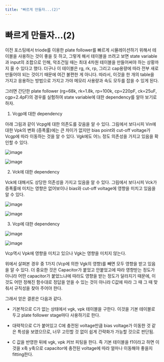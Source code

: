 ```yaml
---
title: "빠르게 만들자...(2)"
---
```

# 빠르게 만들자...(2)


이전 포스팅에서 triode를 이용한 plate follower를 빠르게 시뮬레이션하기 위해서 테이블을 사용하는 것이 좋을 듯 하고, 그렇게 해서 테이블을 쓰려고 보면 state variable과 input의 조합으로 인해, 악조건일 때는 최대 4차원 테이블을 만들어써야 하는 상황까지 올 수 있다고 했다. 더구나 이 테이블은 rg, rk, rp, 그리고 cap용량에 따라 전부 새로 만들어야 되는 것이기 때문에 여간 불편한 게 아니다. 따라서, 이것을 한 개의 table을 가지고 응용하는 방법으로 가지고 가야 메모리 사용량과 속도 모두를 잡을 수 있게 된다.




그러면 간단한 plate follower (rg=68k, rk=1.8k, rp=100k, cp=220pF, ck=25uF, cgp=2.4pF)의 경우를 실험하여 state variable에 대한 dependency를 알아 보기로 하자.




1) Vcgp에 대한 dependency




아래 그림과 같이 Vcpg에 대한 의존도를 갖음을 알 수 있다. 그림에서 보다시피 Vin에 대한 Vpk의 변화 (증폭률)에는 큰 차이가 없지만 bias point와 cut-off voltage가 Vcgp에 따라 이동하는 것을 알 수 있다. Vgk에도 어느 정도 의존성을 가지고 있음을 확인할 수 있다.






![image](3d9a0d6112f3fad474d4eaea5c34a7cb.png)



![image](160b81be262c14deb46c4c383d666aa7.png)










2) Vck에 대한 dependency




Vck에 대해서도 상당한 의존성을 가지고 있음을 알 수 있다. 그림에서 보다시피 Vck가 증폭률에 미치는 영향은 없어보이나 bias와 cut-off voltage에 영향을 미치고 있음을 알 수 있다.






![image](405171da3cfa0b58401044504d68722c.png)



![image](a06739afa3eb156a540a7f3f3bcacdf0.png)

3) Vcp에 대한 dependency






![image](2fc20667d99ce429c5e45ce3fd8f9790.png)



![image](7829a238377224aff378b45019713245.png)







Vcp역시 Vpk에 영향을 미치고 있으나 Vgk는 영향을 미치지 않는다. 




위에서 살펴본 경우 중 1가지 (Vcp에 의한 Vgk의 영향)를 빼면 모두 영향을 받고 있음을 알 수 있다. 더 중요한 것은 Capacitor가 붙었고 안붙었고에 따라 영향받는 정도가 아니라 어떤 capacitor가 붙었느냐에 따라도 영향을 받는 정도가 달라지기 때문에, 이것도 어떤 정해진 함수대로 정답을 얻을 수 있는 것이 아니라 C값에 따라 그 때 그 때 맞춰서 규칙성을 찾아 주어야 한다.




그래서 얻은 결론은 다음과 같다.




- 기본적으로 C가 없는 상태에서 vgk, vpk 테이블을 구한다. 이것을 기본 테이블로 두고 plate follower stage마다 사용하기로 한다.

- 대략적으로 C가 붙어있고 C에 충전된 voltage만큼 bias voltage가 이동한 것 같은 특성을 보였으므로, 너무 고민할 것 없이 쉽게 간략화가 가능할 것으로 판단됨.

- C 값을 반영한 뒤에 vgk, vpk 커브 피팅을 한다. 즉 기본 테이블을 f1이라고 하면 이것을 x축 y축으로 capacitor에 충전된 voltage에 따라 얼마나 이동해야 좋을지 fitting한다. 











